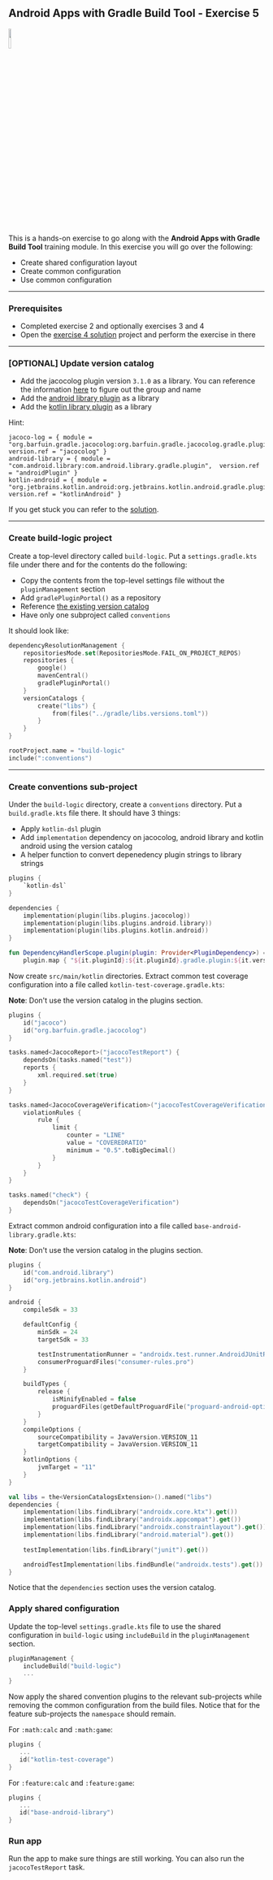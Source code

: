 ## Android Apps with Gradle Build Tool - Exercise 5

<p align="left">
<img width="10%" height="10%" src="https://user-images.githubusercontent.com/120980/174325546-8558160b-7f16-42cb-af0f-511849f22ebc.png">
</p>

This is a hands-on exercise to go along with the
**Android Apps with Gradle Build Tool** training module. In this exercise
you will go over the following:

* Create shared configuration layout
* Create common configuration
* Use common configuration

---
### Prerequisites

* Completed exercise 2 and optionally exercises 3 and 4
* Open the [exercise 4 solution](../exercise4_optional/solution) project and perform the exercise in there

---
### [OPTIONAL] Update version catalog

* Add the jacocolog plugin version `3.1.0` as a library. You can
reference the information
[here](https://mvnrepository.com/artifact/org.barfuin.gradle.jacocolog/org.barfuin.gradle.jacocolog.gradle.plugin/3.0.0-RC2) to figure out the group and name
* Add the [android library plugin](https://maven.google.com/web/index.html?q=android.library.gradle.plugin#com.android.library:com.android.library.gradle.plugin:7.4.1)
as a library
* Add the [kotlin library plugin](https://mvnrepository.com/artifact/org.jetbrains.kotlin.android/org.jetbrains.kotlin.android.gradle.plugin/1.8.0)
as a library

Hint:
```text
jacoco-log = { module = "org.barfuin.gradle.jacocolog:org.barfuin.gradle.jacocolog.gradle.plugin", version.ref = "jacocolog" }
android-library = { module = "com.android.library:com.android.library.gradle.plugin",  version.ref = "androidPlugin" }
kotlin-android = { module = "org.jetbrains.kotlin.android:org.jetbrains.kotlin.android.gradle.plugin", version.ref = "kotlinAndroid" }
```

If you get stuck you can refer to the [solution](solution/gradle/libs.versions.toml).

---
### Create build-logic project

Create a top-level directory called `build-logic`. Put a `settings.gradle.kts`
file under there and for the contents do the following:
* Copy the contents from the top-level settings file without the `pluginManagement` section
* Add `gradlePluginPortal()` as a repository
* Reference
[the existing version catalog](https://docs.gradle.org/current/userguide/platforms.html#sec:importing-catalog-from-file)
* Have only one subproject called `conventions`

It should look like:
```kotlin
dependencyResolutionManagement {
    repositoriesMode.set(RepositoriesMode.FAIL_ON_PROJECT_REPOS)
    repositories {
        google()
        mavenCentral()
        gradlePluginPortal()
    }
    versionCatalogs {
        create("libs") {
            from(files("../gradle/libs.versions.toml"))
        }
    }
}

rootProject.name = "build-logic"
include(":conventions")
```

---
### Create conventions sub-project

Under the `build-logic` directory, create a `conventions` directory. Put a
`build.gradle.kts` file there. It should have 3 things:

* Apply `kotlin-dsl` plugin
* Add `implementation` dependency on jacocolog, android library and kotlin android using the version catalog
* A helper function to convert depenedency plugin strings to library strings

```kotlin
plugins {
    `kotlin-dsl`
}

dependencies {
    implementation(plugin(libs.plugins.jacocolog))
    implementation(plugin(libs.plugins.android.library))
    implementation(plugin(libs.plugins.kotlin.android))
}

fun DependencyHandlerScope.plugin(plugin: Provider<PluginDependency>) =
    plugin.map { "${it.pluginId}:${it.pluginId}.gradle.plugin:${it.version}" }
```

Now create `src/main/kotlin` directories.
Extract common test coverage configuration into a file called `kotlin-test-coverage.gradle.kts`:

**Note**: Don't use the version catalog in the plugins section.

```kotlin
plugins {
    id("jacoco")
    id("org.barfuin.gradle.jacocolog")
}

tasks.named<JacocoReport>("jacocoTestReport") {
    dependsOn(tasks.named("test"))
    reports {
        xml.required.set(true)
    }
}

tasks.named<JacocoCoverageVerification>("jacocoTestCoverageVerification") {
    violationRules {
        rule {
            limit {
                counter = "LINE"
                value = "COVEREDRATIO"
                minimum = "0.5".toBigDecimal()
            }
        }
    }
}

tasks.named("check") {
    dependsOn("jacocoTestCoverageVerification")
}
```

Extract common android configuration into a file called `base-android-library.gradle.kts`:

**Note**: Don't use the version catalog in the plugins section.

```kotlin
plugins {
    id("com.android.library")
    id("org.jetbrains.kotlin.android")
}

android {
    compileSdk = 33

    defaultConfig {
        minSdk = 24
        targetSdk = 33

        testInstrumentationRunner = "androidx.test.runner.AndroidJUnitRunner"
        consumerProguardFiles("consumer-rules.pro")
    }

    buildTypes {
        release {
            isMinifyEnabled = false
            proguardFiles(getDefaultProguardFile("proguard-android-optimize.txt"), "proguard-rules.pro")
        }
    }
    compileOptions {
        sourceCompatibility = JavaVersion.VERSION_11
        targetCompatibility = JavaVersion.VERSION_11
    }
    kotlinOptions {
        jvmTarget = "11"
    }
}

val libs = the<VersionCatalogsExtension>().named("libs")
dependencies {
    implementation(libs.findLibrary("androidx.core.ktx").get())
    implementation(libs.findLibrary("androidx.appcompat").get())
    implementation(libs.findLibrary("androidx.constraintlayout").get())
    implementation(libs.findLibrary("android.material").get())
    
    testImplementation(libs.findLibrary("junit").get())

    androidTestImplementation(libs.findBundle("androidx.tests").get())
}
```

Notice that the `dependencies` section uses the version catalog.

### Apply shared configuration

Update the top-level `settings.gradle.kts` file to use the shared configuration
in `build-logic` using `includeBuild` in the `pluginManagement` section.

```kotlin
pluginManagement {
    includeBuild("build-logic")
    ...
}
```

Now apply the shared convention plugins to the relevant sub-projects while removing
the common configuration from the build files. Notice that for the feature
sub-projects the `namespace` should remain.

For `:math:calc` and `:math:game`:

```kotlin
plugins {
   ...
   id("kotlin-test-coverage")
}
```

For `:feature:calc` and `:feature:game`:

```kotlin
plugins {
   ...
   id("base-android-library")
}
```

### Run app

Run the app to make sure things are still working. You can also run the `jacocoTestReport` task.

